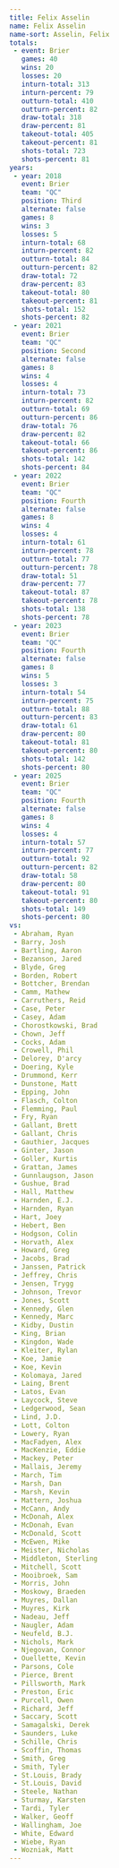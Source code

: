 ```yaml
---
title: Felix Asselin
name: Felix Asselin
name-sort: Asselin, Felix
totals:
 - event: Brier
   games: 40
   wins: 20
   losses: 20
   inturn-total: 313
   inturn-percent: 79
   outturn-total: 410
   outturn-percent: 82
   draw-total: 318
   draw-percent: 81
   takeout-total: 405
   takeout-percent: 81
   shots-total: 723
   shots-percent: 81
years:
 - year: 2018
   event: Brier
   team: "QC"
   position: Third
   alternate: false
   games: 8
   wins: 3
   losses: 5
   inturn-total: 68
   inturn-percent: 82
   outturn-total: 84
   outturn-percent: 82
   draw-total: 72
   draw-percent: 83
   takeout-total: 80
   takeout-percent: 81
   shots-total: 152
   shots-percent: 82
 - year: 2021
   event: Brier
   team: "QC"
   position: Second
   alternate: false
   games: 8
   wins: 4
   losses: 4
   inturn-total: 73
   inturn-percent: 82
   outturn-total: 69
   outturn-percent: 86
   draw-total: 76
   draw-percent: 82
   takeout-total: 66
   takeout-percent: 86
   shots-total: 142
   shots-percent: 84
 - year: 2022
   event: Brier
   team: "QC"
   position: Fourth
   alternate: false
   games: 8
   wins: 4
   losses: 4
   inturn-total: 61
   inturn-percent: 78
   outturn-total: 77
   outturn-percent: 78
   draw-total: 51
   draw-percent: 77
   takeout-total: 87
   takeout-percent: 78
   shots-total: 138
   shots-percent: 78
 - year: 2023
   event: Brier
   team: "QC"
   position: Fourth
   alternate: false
   games: 8
   wins: 5
   losses: 3
   inturn-total: 54
   inturn-percent: 75
   outturn-total: 88
   outturn-percent: 83
   draw-total: 61
   draw-percent: 80
   takeout-total: 81
   takeout-percent: 80
   shots-total: 142
   shots-percent: 80
 - year: 2025
   event: Brier
   team: "QC"
   position: Fourth
   alternate: false
   games: 8
   wins: 4
   losses: 4
   inturn-total: 57
   inturn-percent: 77
   outturn-total: 92
   outturn-percent: 82
   draw-total: 58
   draw-percent: 80
   takeout-total: 91
   takeout-percent: 80
   shots-total: 149
   shots-percent: 80
vs:
 - Abraham, Ryan
 - Barry, Josh
 - Bartling, Aaron
 - Bezanson, Jared
 - Blyde, Greg
 - Borden, Robert
 - Bottcher, Brendan
 - Camm, Mathew
 - Carruthers, Reid
 - Case, Peter
 - Casey, Adam
 - Chorostkowski, Brad
 - Chown, Jeff
 - Cocks, Adam
 - Crowell, Phil
 - Delorey, D'arcy
 - Doering, Kyle
 - Drummond, Kerr
 - Dunstone, Matt
 - Epping, John
 - Flasch, Colton
 - Flemming, Paul
 - Fry, Ryan
 - Gallant, Brett
 - Gallant, Chris
 - Gauthier, Jacques
 - Ginter, Jason
 - Goller, Kurtis
 - Grattan, James
 - Gunnlaugson, Jason
 - Gushue, Brad
 - Hall, Matthew
 - Harnden, E.J.
 - Harnden, Ryan
 - Hart, Joey
 - Hebert, Ben
 - Hodgson, Colin
 - Horvath, Alex
 - Howard, Greg
 - Jacobs, Brad
 - Janssen, Patrick
 - Jeffrey, Chris
 - Jensen, Trygg
 - Johnson, Trevor
 - Jones, Scott
 - Kennedy, Glen
 - Kennedy, Marc
 - Kidby, Dustin
 - King, Brian
 - Kingdon, Wade
 - Kleiter, Rylan
 - Koe, Jamie
 - Koe, Kevin
 - Kolomaya, Jared
 - Laing, Brent
 - Latos, Evan
 - Laycock, Steve
 - Ledgerwood, Sean
 - Lind, J.D.
 - Lott, Colton
 - Lowery, Ryan
 - MacFadyen, Alex
 - MacKenzie, Eddie
 - Mackey, Peter
 - Mallais, Jeremy
 - March, Tim
 - Marsh, Dan
 - Marsh, Kevin
 - Mattern, Joshua
 - McCann, Andy
 - McDonah, Alex
 - McDonah, Evan
 - McDonald, Scott
 - McEwen, Mike
 - Meister, Nicholas
 - Middleton, Sterling
 - Mitchell, Scott
 - Mooibroek, Sam
 - Morris, John
 - Moskowy, Braeden
 - Muyres, Dallan
 - Muyres, Kirk
 - Nadeau, Jeff
 - Naugler, Adam
 - Neufeld, B.J.
 - Nichols, Mark
 - Njegovan, Connor
 - Ouellette, Kevin
 - Parsons, Cole
 - Pierce, Brent
 - Pillsworth, Mark
 - Preston, Eric
 - Purcell, Owen
 - Richard, Jeff
 - Saccary, Scott
 - Samagalski, Derek
 - Saunders, Luke
 - Schille, Chris
 - Scoffin, Thomas
 - Smith, Greg
 - Smith, Tyler
 - St.Louis, Brady
 - St.Louis, David
 - Steele, Nathan
 - Sturmay, Karsten
 - Tardi, Tyler
 - Walker, Geoff
 - Wallingham, Joe
 - White, Edward
 - Wiebe, Ryan
 - Wozniak, Matt
---
```

